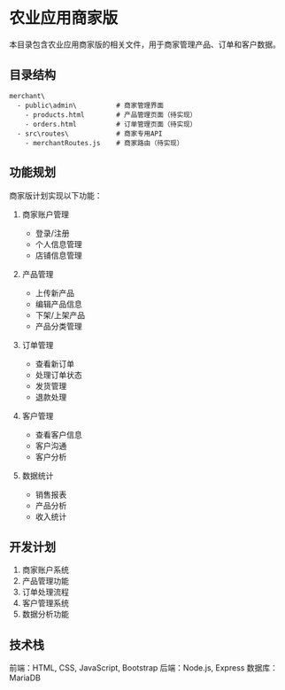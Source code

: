 # 农业应用商家版

本目录包含农业应用商家版的相关文件，用于商家管理产品、订单和客户数据。

## 目录结构

```
merchant\
  - public\admin\          # 商家管理界面
    - products.html        # 产品管理页面（待实现）
    - orders.html          # 订单管理页面（待实现）
  - src\routes\            # 商家专用API
    - merchantRoutes.js    # 商家路由（待实现）
```

## 功能规划

商家版计划实现以下功能：

1. 商家账户管理
   - 登录/注册
   - 个人信息管理
   - 店铺信息管理

2. 产品管理
   - 上传新产品
   - 编辑产品信息
   - 下架/上架产品
   - 产品分类管理

3. 订单管理
   - 查看新订单
   - 处理订单状态
   - 发货管理
   - 退款处理

4. 客户管理
   - 查看客户信息
   - 客户沟通
   - 客户分析

5. 数据统计
   - 销售报表
   - 产品分析
   - 收入统计

## 开发计划

1. 商家账户系统
2. 产品管理功能
3. 订单处理流程
4. 客户管理系统
5. 数据分析功能

## 技术栈

前端：HTML, CSS, JavaScript, Bootstrap
后端：Node.js, Express
数据库：MariaDB 